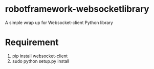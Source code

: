 # robotframework-websocketlibrary

A simple wrap up for Websocket-client Python library

# Requirement

1. pip install websocket-client
2. sudo python setup.py install

